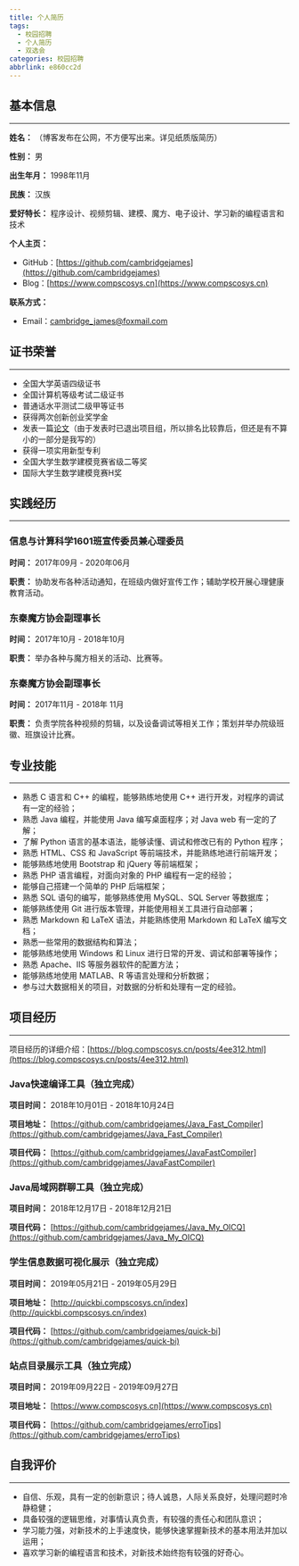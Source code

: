 ```yaml
---
title: 个人简历
tags:
  - 校园招聘
  - 个人简历
  - 双选会
categories: 校园招聘
abbrlink: e860cc2d
---
```


## 基本信息
---

**姓名：** （博客发布在公网，不方便写出来。详见纸质版简历）

**性别：** 男

**出生年月：** 1998年11月

**民族：** 汉族

**爱好特长：** 程序设计、视频剪辑、建模、魔方、电子设计、学习新的编程语言和技术

**个人主页：**
- GitHub：[https://github.com/cambridgejames](https://github.com/cambridgejames)
- Blog：[https://www.compscosys.cn](https://www.compscosys.cn)

**联系方式：**
- Email：[cambridge_james@foxmail.com](cambridge_james@foxmail.com)

## 证书荣誉
---

- 全国大学英语四级证书
- 全国计算机等级考试二级证书
- 普通话水平测试二级甲等证书
- 获得两次创新创业奖学金
- 发表一篇[论文](https://kns.cnki.net/KCMS/detail/detail.aspx?dbcode=CJFQ&dbname=CJFDLAST2019&filename=SZJT201905030)（由于发表时已退出项目组，所以排名比较靠后，但还是有不算小的一部分是我写的）
- 获得一项实用新型专利
- 全国大学生数学建模竞赛省级二等奖
- 国际大学生数学建模竞赛H奖

## 实践经历
---

### 信息与计算科学1601班宣传委员兼心理委员

**时间：** 2017年09月 - 2020年06月

**职责：** 协助发布各种活动通知，在班级内做好宣传工作；辅助学校开展心理健康教育活动。

### 东秦魔方协会副理事长

**时间：** 2017年10月 - 2018年10月

**职责：** 举办各种与魔方相关的活动、比赛等。

### 东秦魔方协会副理事长

**时间：** 2017年11月 - 2018年 11月

**职责：** 负责学院各种视频的剪辑，以及设备调试等相关工作；策划并举办院级班徽、班旗设计比赛。

## 专业技能
---

- 熟悉 C 语言和 C++ 的编程，能够熟练地使用 C++ 进行开发，对程序的调试有一定的经验；
- 熟悉 Java 编程，并能使用 Java 编写桌面程序；对 Java web 有一定的了解；
- 了解 Python 语言的基本语法，能够读懂、调试和修改已有的 Python 程序；
- 熟悉 HTML、CSS 和 JavaScript 等前端技术，并能熟练地进行前端开发；
- 能够熟练地使用 Bootstrap 和 jQuery 等前端框架；
- 熟悉 PHP 语言编程，对面向对象的 PHP 编程有一定的经验；
- 能够自己搭建一个简单的 PHP 后端框架；
- 熟悉 SQL 语句的编写，能够熟练使用 MySQL、SQL Server 等数据库；
- 能够熟练使用 Git 进行版本管理，并能使用相关工具进行自动部署；
- 熟悉 Markdown 和 LaTeX 语法，并能熟练使用 Markdown 和 LaTeX 编写文档；
- 熟悉一些常用的数据结构和算法；
- 能够熟练地使用 Windows 和 Linux 进行日常的开发、调试和部署等操作；
- 熟悉 Apache、IIS 等服务器软件的配置方法；
- 能够熟练地使用 MATLAB、R 等语言处理和分析数据；
- 参与过大数据相关的项目，对数据的分析和处理有一定的经验。

## 项目经历
---

项目经历的详细介绍：[https://blog.compscosys.cn/posts/4ee312.html](https://blog.compscosys.cn/posts/4ee312.html)

### Java快速编译工具（独立完成）

**项目时间：** 2018年10月01日 - 2018年10月24日

**项目地址：** [https://github.com/cambridgejames/Java_Fast_Compiler](https://github.com/cambridgejames/Java_Fast_Compiler)

**项目代码：** [https://github.com/cambridgejames/JavaFastCompiler](https://github.com/cambridgejames/JavaFastCompiler)

### Java局域网群聊工具（独立完成）

**项目时间：** 2018年12月17日 - 2018年12月21日

**项目代码：** [https://github.com/cambridgejames/Java_My_OICQ](https://github.com/cambridgejames/Java_My_OICQ)

### 学生信息数据可视化展示（独立完成）

**项目时间：** 2019年05月21日 - 2019年05月29日

**项目地址：** [http://quickbi.compscosys.cn/index](http://quickbi.compscosys.cn/index)

**项目代码：** [https://github.com/cambridgejames/quick-bi](https://github.com/cambridgejames/quick-bi)


### 站点目录展示工具（独立完成）

**项目时间：** 2019年09月22日 - 2019年09月27日

**项目地址：** [https://www.compscosys.cn](https://www.compscosys.cn)

**项目代码：** [https://github.com/cambridgejames/erroTips](https://github.com/cambridgejames/erroTips)

## 自我评价
---

- 自信、乐观，具有一定的创新意识；待人诚恳，人际关系良好，处理问题时冷静稳健；
- 具备较强的逻辑思维，对事情认真负责，有较强的责任心和团队意识；
- 学习能力强，对新技术的上手速度快，能够快速掌握新技术的基本用法并加以运用；
- 喜欢学习新的编程语言和技术，对新技术始终抱有较强的好奇心。

